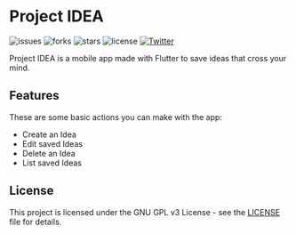 # Project IDEA

![issues](https://img.shields.io/github/issues/Miguelo0098/project-IDEA) ![forks](https://img.shields.io/github/forks/Miguelo0098/project-IDEA) ![stars](https://img.shields.io/github/stars/Miguelo0098/project-IDEA) ![license](https://img.shields.io/github/license/Miguelo0098/project-IDEA) [![Twitter](https://img.shields.io/twitter/url?style=social&url=https%3A%2F%2Fwww.twitter.com%2Fmiguelo0098)](https://www.twitter.com/miguelo0098)

Project IDEA is a mobile app made with Flutter to save ideas that cross your mind. 

## Features
These are some basic actions you can make with the app:
  - Create an Idea
  - Edit saved Ideas
  - Delete an Idea
  - List saved Ideas

License
----
This project is licensed under the GNU GPL v3 License - see the [LICENSE](LICENSE) file for details.
